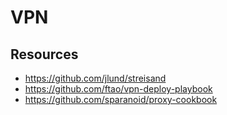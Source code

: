 # VPN


## Resources

- https://github.com/jlund/streisand
- https://github.com/ftao/vpn-deploy-playbook
- https://github.com/sparanoid/proxy-cookbook

